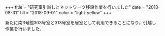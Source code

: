 +++
title = "研究室引越しとネットワーク移設作業を行いました"
date = "2018-08-31"
till = "2018-09-01"
color = "light-yellow"
+++

新たに南3号館303号室と313号室を居室として利用できることになり，引越し作業を行いました．
